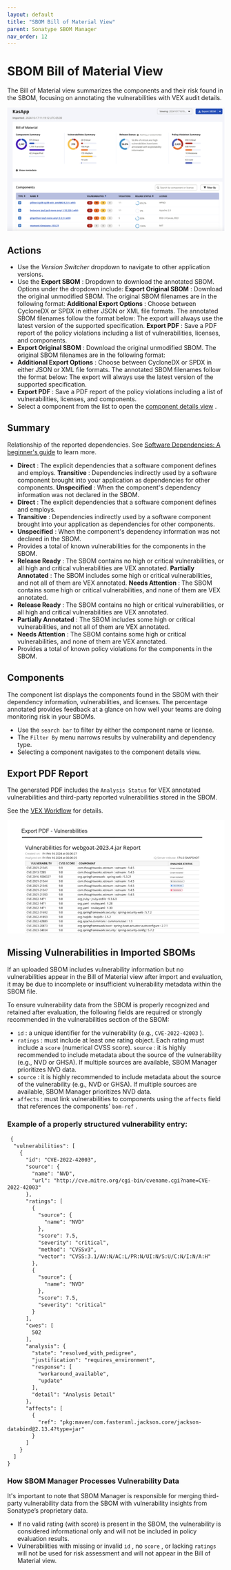 ```yaml
---
layout: default
title: "SBOM Bill of Material View"
parent: Sonatype SBOM Manager
nav_order: 12
---
```


# SBOM Bill of Material View

The Bill of Material view summarizes the components and their risk found in the SBOM, focusing on annotating the vulnerabilities with VEX audit details.

![SBOM_Bill_of_Material_View.png](/assets/images/uuid-0c565fac-21ab-199a-2de7-d394817ce360.png)

## Actions

- Use the *Version Switcher* dropdown to navigate to other application versions.
- Use the **Export SBOM** : Dropdown to download the annotated SBOM. Options under the dropdown include: **Export Original SBOM** : Download the original unmodified SBOM. The original SBOM filenames are in the following format: **Additional Export Options** : Choose between CycloneDX or SPDX in either JSON or XML file formats. The annotated SBOM filenames follow the format below: The export will always use the latest version of the supported specification. **Export PDF** : Save a PDF report of the policy violations including a list of vulnerabilities, licenses, and components.
- **Export Original SBOM** : Download the original unmodified SBOM. The original SBOM filenames are in the following format:
- **Additional Export Options** : Choose between CycloneDX or SPDX in either JSON or XML file formats. The annotated SBOM filenames follow the format below: The export will always use the latest version of the supported specification.
- **Export PDF** : Save a PDF report of the policy violations including a list of vulnerabilities, licenses, and components.
- Select a component from the list to open the [component details view](#UUID-61adf94a-2de2-6ae7-d24e-da33effe2ed9) .

## Summary

Relationship of the reported dependencies. See [Software Dependencies: A beginner's guide](https://www.sonatype.com/blog/software-dependencies-a-beginners-guide) to learn more.

- **Direct** : The explicit dependencies that a software component defines and employs. **Transitive** : Dependencies indirectly used by a software component brought into your application as dependencies for other components. **Unspecified** : When the component's dependency information was not declared in the SBOM.
- **Direct** : The explicit dependencies that a software component defines and employs.
- **Transitive** : Dependencies indirectly used by a software component brought into your application as dependencies for other components.
- **Unspecified** : When the component's dependency information was not declared in the SBOM.
- Provides a total of known vulnerabilities for the components in the SBOM.
- **Release Ready** : The SBOM contains no high or critical vulnerabilities, or all high and critical vulnerabilities are VEX annotated. **Partially Annotated** : The SBOM includes some high or critical vulnerabilities, and not all of them are VEX annotated. **Needs Attention** : The SBOM contains some high or critical vulnerabilities, and none of them are VEX annotated.
- **Release Ready** : The SBOM contains no high or critical vulnerabilities, or all high and critical vulnerabilities are VEX annotated.
- **Partially Annotated** : The SBOM includes some high or critical vulnerabilities, and not all of them are VEX annotated.
- **Needs Attention** : The SBOM contains some high or critical vulnerabilities, and none of them are VEX annotated.
- Provides a total of known policy violations for the components in the SBOM.

## Components

The component list displays the components found in the SBOM with their dependency information, vulnerabilities, and licenses. The percentage annotated provides feedback at a glance on how well your teams are doing monitoring risk in your SBOMs.

- Use the `search bar` to filter by either the component name or license.
- The `Filter By` menu narrows results by vulnerability and dependency type.
- Selecting a component navigates to the component details view.

## Export PDF Report

The generated PDF includes the `Analysis Status` for VEX annotated vulnerabilities and third-party reported vulnerabilities stored in the SBOM.

See the [VEX Workflow](#UUID-802be01f-19ec-fc23-7537-34280dc06905) for details.

![SBM-Export-PDF-Analysis_Status.png](/assets/images/uuid-b086d3f3-d17f-6ef3-5030-1cc143cf0a3c.png)

## Missing Vulnerabilities in Imported SBOMs

If an uploaded SBOM includes vulnerability information but no vulnerabilities appear in the Bill of Material view after import and evaluation, it may be due to incomplete or insufficient vulnerability metadata within the SBOM file.

To ensure vulnerability data from the SBOM is properly recognized and retained after evaluation, the following fields are required or strongly recommended in the vulnerabilities section of the SBOM:

- `id` : a unique identifier for the vulnerability (e.g., `CVE-2022-42003` ).
- `ratings` : must include at least one rating object. Each rating must include a `score` (numerical CVSS score). `source` : it is highly recommended to include metadata about the source of the vulnerability (e.g., NVD or GHSA). If multiple sources are available, SBOM Manager prioritizes NVD data.
- `source` : it is highly recommended to include metadata about the source of the vulnerability (e.g., NVD or GHSA). If multiple sources are available, SBOM Manager prioritizes NVD data.
- `affects` : must link vulnerabilities to components using the `affects` field that references the components' `bom-ref` .

### Example of a properly structured vulnerability entry:

```
 {
  "vulnerabilities": [
    {
      "id": "CVE-2022-42003",
      "source": {
        "name": "NVD",
        "url": "http://cve.mitre.org/cgi-bin/cvename.cgi?name=CVE-2022-42003"
      },
      "ratings": [
        {
          "source": {
            "name": "NVD"
          },
          "score": 7.5,
          "severity": "critical",
          "method": "CVSSv3",
          "vector": "CVSS:3.1/AV:N/AC:L/PR:N/UI:N/S:U/C:N/I:N/A:H"
        },
        {
          "source": {
            "name": "NVD"
          },
          "score": 7.5,
          "severity": "critical"
        }
      ],
      "cwes": [
        502
      ],
      "analysis": {
        "state": "resolved_with_pedigree",
        "justification": "requires_environment",
        "response": [
          "workaround_available",
          "update"
        ],
        "detail": "Analysis Detail"
      },
      "affects": [
        {
          "ref": "pkg:maven/com.fasterxml.jackson.core/jackson-databind@2.13.4?type=jar"
        }
      ]
    }
  ]
}

```

### How SBOM Manager Processes Vulnerability Data

It's important to note that SBOM Manager is responsible for merging third-party vulnerability data from the SBOM with vulnerability insights from Sonatype’s proprietary data.

- If no valid rating (with score) is present in the SBOM, the vulnerability is considered informational only and will not be included in policy evaluation results.
- Vulnerabilities with missing or invalid `id` , no `score` , or lacking `ratings` will not be used for risk assessment and will not appear in the Bill of Material view.
